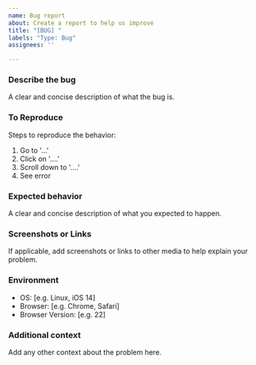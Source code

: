 ```yaml
---
name: Bug report
about: Create a report to help us improve
title: "[BUG] "
labels: "Type: Bug"
assignees: ''

---
```


### Describe the bug

A clear and concise description of what the bug is.

### To Reproduce

Steps to reproduce the behavior:

1. Go to '...'
2. Click on '....'
3. Scroll down to '....'
4. See error

### Expected behavior

A clear and concise description of what you expected to happen.

### Screenshots or Links

If applicable, add screenshots or links to other media to help explain your problem.

### Environment

 - OS: [e.g. Linux, iOS 14]
 - Browser: [e.g. Chrome, Safari]
 - Browser Version: [e.g. 22]

### Additional context

Add any other context about the problem here.
